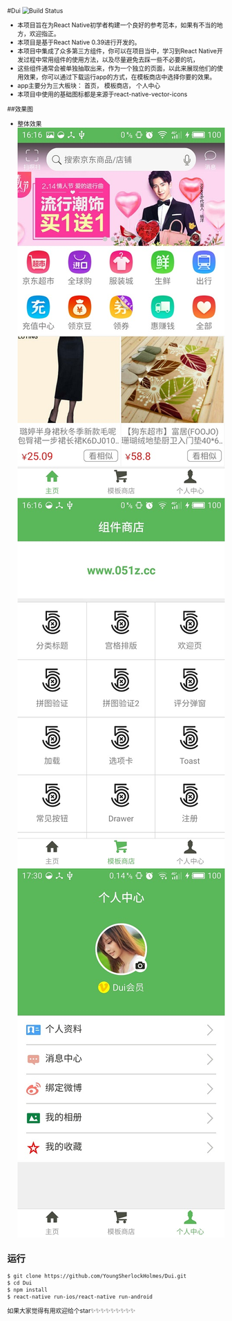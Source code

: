 #Dui
<img src="https://travis-ci.org/jondot/awesome-react-native.svg?branch=master" alt="Build Status" />
- 本项目旨在为React Native初学者构建一个良好的参考范本，如果有不当的地方，欢迎指正。
- 本项目是基于React Native 0.39进行开发的。
- 本项目中集成了众多第三方组件，你可以在项目当中，学习到React Native开发过程中常用组件的使用方法，以及尽量避免去踩一些不必要的坑，
- 这些组件通常会被单独抽取出来，作为一个独立的页面，以此来展现他们的使用效果，你可以通过下载运行app的方式，在模板商店中选择你要的效果。
- app主要分为三大板块：
        首页，
        模板商店，
        个人中心
- 本项目中使用的基础图标都是来源于react-native-vector-icons

##效果图
* 整体效果
![image](./renders/2.jpg)
![image](./renders/3.jpg)
![image](./renders/1.jpg)

## 运行
```
$ git clone https://github.com/YoungSherlockHolmes/Dui.git
$ cd Dui
$ npm install
$ react-native run-ios/react-native run-android
```

如果大家觉得有用欢迎给个star✨✨✨✨✨✨✨✨✨
